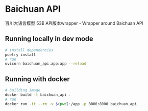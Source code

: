 # Baichuan API

百川大语言模型 53B API版本wrapper - Wrapper around Baichuan API

## Running locally in dev mode

```bash
# install dependencies
poetry install
# run
uvicorn baichuan_api.app:app --reload
```

## Running with docker

```bash
# building image
docker build -t baichuan_api .
# run
docker run -it --rm -v $(pwd):/app -p 8000:8000 baichuan_api
```
